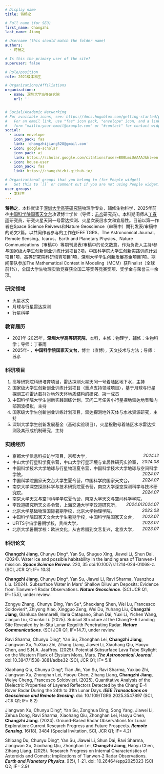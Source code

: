 ```yaml
---
# Display name
title: 蒋畅之

# Full name (for SEO)
first_name: Changzhi
last_name: Jiang

# Username (this should match the folder name)
authors:
  - 蒋畅之

# Is this the primary user of the site?
superuser: false

# Role/position
role: 2021级本科生

# Organizations/Affiliations
organizations:
  - name: 深圳大学高等研究院
    url: ''


# Social/Academic Networking
# For available icons, see: https://docs.hugoblox.com/getting-started/page-builder/#icons
#   For an email link, use "fas" icon pack, "envelope" icon, and a link in the
#   form "mailto:your-email@example.com" or "#contact" for contact widget.
social:
  - icon: envelope
    icon_pack: fas
    link: 'changzhijiang528@gmail.com'
  - icon: google-scholar
    icon_pack: ai
    link: https://scholar.google.com/citations?user=B80LmiUAAAAJ&hl=en
  - icon: house-user
    icon_pack: fas
    link: https://changzhizhi.github.io/

# Organizational groups that you belong to (for People widget)
#   Set this to `[]` or comment out if you are not using People widget.
user_groups:
  - 本科生
---
```


**蒋畅之**，本科就读于[深圳大学高等研究院](https://ias.szu.edu.cn/)物理学专业，辅修生物科学，2025年前往[中国科学院国家天文台](http://www.bao.ac.cn/)攻读博士学位（导师：[苏彦](https://people.ucas.ac.cn/~suyan)研究员）。本科期间师从[丁春雨](https://ias.szu.edu.cn/info/1046/2793.htm)研究员，研究火星天问一号雷达探测、火星次表层水文和宜居性。目前以第一作者在Space Science Reivews和Nature Geoscience（审稿中）期刊发表/审稿中的论文2篇，以共同作者参与的工作在IEEE TGRS、The Astronomical Journal、Remote Sensing、Icarus、Earth and Planetary Physics、Nature Communications（审稿中）等期刊发表/审稿中的论文数篇。作为负责人主持/参与国家级大学生创新创业训练计划项目2项，中国科学院大学生创新实践训练计划项目1项，高等研究院科研培育项目1项，深圳大学学生创新发展基金项目1项。期间带队参加The Mathematical Contest in Modeling（MCM）获Finalist（全球前1%），全国大学生物理实验竞赛获全国二等奖等竞赛奖项、奖学金与荣誉三十余项。

### 研究领域
  - 火星水文
  - 月球与行星雷达探测
  - 行星科学

### 教育履历

  - 2021年-2025年，**深圳大学高等研究院**，本科，主修：物理学，辅修：生物科学；导师：丁春雨
  - 2025年- ，**中国科学院国家天文台**，博士（直博），天文技术与方法；导师：苏彦


### 科研项目
1. 高等研究院科研培育项目，雷达探测火星天问一号着陆区地下水，主持
2. 国家级大学生创新创业训练计划项目（重点支持领域项目），基于月球与行星探测工程雷达载荷对地外天体地质结构的研究，第一成员
3. 中国科学院大学生创新实践训练计划，天问二号任务小行星探地雷达地表和内部回波模拟，主持
4. 国家级大学生创新创业训练计划项目，雷达探测地外天体与水冰资源研究，主持
5. 深圳大学学生创新发展基金（基础实验项目），火星祝融号着陆区水冰雷达探测及其形成机制研究，主持


### 实践经历

- 京都大学信息科技访学项目，京都大学，<span style="float:right"><i>2024.12</i></span>
- 中山大学行星科学夏令营，中山大学行星环境与宜居性研究实验室，<span style="float:right"><i>2024.08</i></span>
- 中国科学技术大学地球与行星物理夏令营，中国科学技术大学地球与空间科学学院，<span style="float:right"><i>2024.07</i></span>
- 中国科学院国家天文台大学生夏令营，中国科学院国家天文台，<span style="float:right"><i>2024.07</i></span>
- 南京大学深空探测科学与技术研究院夏令营，南京大学深空探测科学与技术研究院，<span style="float:right"><i>2024.07</i></span>
- 南京大学天文与空间科学学院夏令营，南京大学天文与空间科学学院，<span style="float:right"><i>2024.07</i></span>
- 李政道研究所天文冬令营，上海交通大学李政道研究所，<span style="float:right"><i>2024.01</i></span>
- 北京大学基础物理国际暑期学校，北京大学物理学院，<span style="float:right"><i>2023.08</i></span>
- 中国科学院国家天文台大学生暑期学校，中国科学院国家天文台，<span style="float:right"><i>2023.07</i></span>
- UFITS宇宙学暑期学校，贵州大学，<span style="float:right"><i>2023.07</i></span>
- 北京大学暑期学校：欧洲文化，从古希腊到文艺复兴，北京大学，<span style="float:right"><i>2023.07</i></span>

### 科研论文

**Changzhi Jiang**, Chunyu Ding*, Yan Su, Shuguo Xing, Jiawei Li, Shun Dai. (2024). Water ice and possible habitability in the landing area of Tianwen-1 mission. **_Space Science Reivew_**. 220, 35 doi:10.1007/s11214-024-01068-z. (SCI, JCR Q1; IF= 10.3)

**Changzhi Jiang**, Chunyu Ding*, Yan Su, Jiawei Li, Ravi Sharma, Yuanzhou Liu. (2024). Subsurface Water in Mars' Shallow Diluvium Deposits: Evidence from Tianwen-1 Radar Observations. **_Nature Geoscience_**. (SCI JCR Q1, IF=15.5), under review.

Zongyu Zhang, Chunyu Ding, Yan Su*, Shaoxiang Shen, Wei Lu, Francesco Soldovieri*, Zhiyong Xiao, Xingguo Zeng, Wei Du, Yuhang Liu, **Changzhi Jiang**, Gianluca Gennarelli, Ilaria Catapano, Shun Dai, Yuxi Li, Yichen Wang, Jianjun Liu, Chunlai Li. (2025). Subsoil Structure at the Chang’E-6 Landing Site Revealed by In-Situ Lunar Regolith Penetrating Radar. **_Nature Communications_**. (SCI JCR Q1, IF=14.7), under review.

Ravi Sharma, Chunyu Ding*, Yan Su, Zhonghan Lei, **Changzhi Jiang**, Jiangwan Xu, YuXiao Zhi, Zihang Liang, Jiawei Li, Xiaohang Qiu, Haoyu Chen, and S.N.A. Jaaffrey. (2025). Potential Subsurface Lava Tube Skylight on the Western Flank of Elysium Mons, Mars. **_The Astronomical Journal_**. doi:10.3847/1538-3881/adbe32 (SCI, JCR Q1; IF= 5.1)

Xiaohang Qiu, Chunyu Ding*, Tian Jin, Yan Su, Ravi Sharma, Yuxiao Zhi, Jiangwan Xu, Zhonghan Lei, Haoyu Chen, Zihang Liang, **Changzhi Jiang**, Weiye Cheng, Francesco Soldovieri. (2025). Quantitative Analysis of the Dielectric Properties of Layered Reflectors Detected by the Chang'E-4 Rover Radar During the 24th to 31th Lunar Days. **_IEEE Transactions on Geoscience and Remote Sensing_**. doi: 10.1109/TGRS.2025.3547897 (SCI, JCR Q1; IF= 8.2) 


Jiangwan Xu, Chunyu Ding*, Yan Su, Zonghua Ding, Song Yang, Jiawei Li, Zehua Dong, Ravi Sharma, Xiaohang Qiu, Zhonghan Lei, Haoyu Chen, **Changzhi Jiang**. (2024). Ground-Based Radar Observations for Lunar Exploration: Current Research Progress and Future Prospects. **_Remote Sensing_**. 16(18), 3484 (Special Invitation, SCI, JCR Q1; IF= 4.2) 

Shibang Du, Chunyu Ding*, Yan Su, Jiawei Li, Shun Dai, Ravi Sharma, Jiangwan Xu, Xiaohang Qiu, Zhonghan Lei, **Changzhi Jiang**, Haoyu Chen, Zihang Liang. (2025). Research Progress on Internal Characteristics of Asteroids and Comets: Implications of Tianwen-2 Radar Observations. **_Earth and Planetary Physics_**. 9(5), 1–21. doi: 10.26464/epp2025023 (SCI Q2; IF= 2.9)